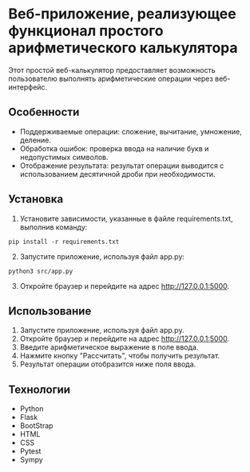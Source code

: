 # Веб-приложение, реализующее функционал простого арифметического калькулятора

Этот простой веб-калькулятор предоставляет возможность пользователю выполнять арифметические операции через веб-интерфейс.

## Особенности

- Поддерживаемые операции: сложение, вычитание, умножение, деление.
- Обработка ошибок: проверка ввода на наличие букв и недопустимых символов.
- Отображение результата: результат операции выводится с использованием десятичной дроби при необходимости.

## Установка

1. Установите зависимости, указанные в файле requirements.txt, выполнив команду: 
```
pip install -r requirements.txt
```
2. Запустите приложение, используя файл app.py: 
```
python3 src/app.py
```
3. Откройте браузер и перейдите на адрес http://127.0.0.1:5000.

## Использование

1. Запустите приложение, используя файл app.py.
2. Откройте браузер и перейдите на адрес http://127.0.0.1:5000.
3. Введите арифметическое выражение в поле ввода.
4. Нажмите кнопку "Рассчитать", чтобы получить результат.
5. Результат операции отобразится ниже поля ввода.


## Технологии

- Python
- Flask
- BootStrap
- HTML
- CSS
- Pytest
- Sympy
